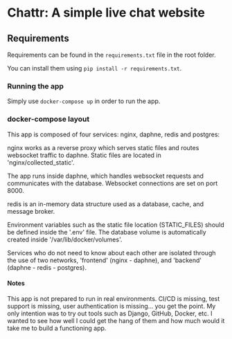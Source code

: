 # Chattr: A simple live chat website

## Requirements

Requirements can be found in the `requirements.txt` file in the root folder.

You can install them using `pip install -r requirements.txt`.

### Running the app

Simply use `docker-compose up` in order to run the app.

### docker-compose layout

This app is composed of four services: nginx, daphne, redis and postgres:

nginx works as a reverse proxy which serves static files and routes websocket traffic to daphne.
Static files are located in 'nginx/collected_static'.

The app runs inside daphne, which handles websocket requests and communicates with the database.
Websocket connections are set on port 8000.

redis is an in-memory data structure used as a database, cache, and message broker.

Environment variables such as the static file location
(STATIC_FILES) should be defined inside the '.env' file.
The database volume is automatically created inside '/var/lib/docker/volumes'.

Services who do not need to know about each other are isolated through the use of two networks,
'frontend' (nginx - daphne), and 'backend' (daphne - redis - postgres).

#### Notes

This app is not prepared to run in real environments. CI/CD is missing, test support is missing, user authentication is missing... you get the point. My only intention was to try out tools such as Django, GitHub, Docker, etc. I wanted to see how well I could get the hang of them and how much would it take me to build a functioning app.